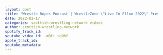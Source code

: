 ```yaml
---
layout: post
title: "Wrestle Ropes Podcast | WrestleZone \"Live In Ellon 2022\" Preview with Adam Morrison"
date: 2022-02-17
categories: scottish-wrestling-network videos
author: scottish-wrestling-network
spotify_track_id: 
youtube_video_id: -mBfi_tgOhY
apple_track_id: 
youtube_metadata: 
---
```

